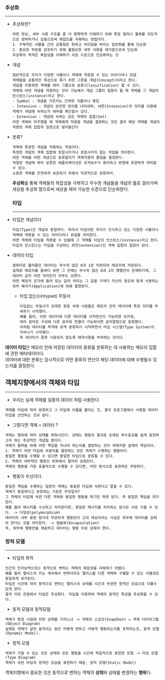 ### 추상화
---
- 추상화란?
  
      어떤 양상, 세부 사항 구조를 좀 더 명확하게 이해하기 위해 특정 절차나 물체를 의도적으로 생략하거나 감춤으로써 복잡도를 극복하는 방법이다.
      1. 구체적인 사물들 간의 공통점은 취하고 차이점을 버리는 일반화를 통해 단순화
      2. 중요한 부분을 강조하기 위해 불필요한 세부 사항을 제거함으로써 단순화
      추상화의 목적은 복잡성을 이해하기 쉬운 수준으로 단순화하는 것

- 개념

      일반적으로 우리가 다양한 사물이나 객체에 적용할 수 있는 아이디어나 관념
      객체들을 공통적인 특성으로 묶기 위한 그릇을 개념(Concept)이라고 한다.
      개념을 이용하면 객체를 여러 그룹으로 분류(Classification) 할 수 있다.
      객체에 어떤 개념을 적용하는 것이 가능해서 개념 그룹의 일원이 될 때 객체를 그 개념의 인스턴스(instance)라고 한다.
      - Symbol : 개념을 가르키는 간략한 이름이나 명칭
      - Intension : 개념의 완전한 정의를 나타내며, 내연(Intension)의 의미를 이용해 객체가 개념에 속하는지 여부를 확인할수 있다.
      - Extension : 개념에 속하는 모든 객체의 집합(Set)
      어떤 객체와 마주했을 때 객체에게 적용할 개념을 결정하는 것은 결국 해당 객체를 개념이 적용된 객체 집합의 일원으로 맞아들인다

- 분류?
  
      객체에 특정한 개념을 적용하는 작업이다.
      특정한 개념의 객체 집합에 포함시키거나 포함시키지 않는 작업을 의미한다.
      어떤 객체를 어떤 개념으로 분류할지가 객체지향의 품질을 결정한다.
      적절한 개념에 따라 분류한 애플리케이션은 유지보수가 용이하고 변경에 유연하게 대처할 수 있다.
      소중한 객체를 안전하게 보관하기 위해서 직관적으로 분류하라.

  **추상화**를 통해 객체들의 복잡성을 극복하고 무수한 개념들을 개념의 틀로 걸러가며 세상을 추상화 함으로써 세상을 제어 가능한 수준으로 단순화한다.


  ### 타입
  ----

- 타입은 개념이다
  
      타입(Type)은 개념과 동일하다. 따라서 타입이란 우리가 인식하고 있는 다양한 사물이나 객체에 적용할 수 있는 아이디어나 관념을 의미한다.
      어떤 객체에 타입을 적용할 수 있을때 그 객체를 타입의 인스턴스(instance)라고 한다.
      타입의 인스턴스는 타입을 구성하는 외연(extension)인 객체 집합의 일원이 된다.

- 데이터 타입

      컴퓨터로 불러들인 데이터는 무수히 많은 0과 1로 치장되어 메모리에 저장된다.
      실제로 메모리를 들여다 보면 그 안에는 무수히 많은 0과 1의 행렬만이 존재하기에, 그 데이터 값이 어떤 의미인지 아무도 모른다.
      어떤 메모리 조각에 들어 있는 값의 의미는 그 값을 가져다 자신의 용도에 맞게 사용하는 외부 해석가(Application)에 의해 결정된다.
  
  - 타입 없는(Untyped) 무질서
    
        타입없는 무질서가 초래한 혼동 속에 사람들은 메모리 안의 데이터에 특정 의미를 부여하기 시작했다.
        예를 들어, 어떤 데이터에 다른 데이터를 사칙연산이 가능하면 숫자형,
        여러 문자로 구성돼 다른 문자와 연결이 가능하다면 문자열형으로 분류했다.
        이처럼 데이터를 목적에 맞게 분류하기 시작하면서 타입 시스템(Type System)이 자라나기 시작했다.
        즉 데이터가 잘못 사용되지 않도록 제약사항을 부여하는 것이다.

**데이터 타입**은 메모리 안에 저장된 데이터의 종류를 분류하는 데 사용하는 메모리 집합에 관한 메타데이터다.<br/>
데이터에 대한 분류는 암시적으로 어떤 종류의 연산이 해당 데이터에 대해 수행될수 있는지를 결정한다.


## 객체지향에서의 객체와 타입
---
- 우리는 실제 객체를 일종의 데이터 처럼 사용한다.
```
객체를 타입에 따라 분류하고 그 타입에 이름을 붙이는 것, 결국 프로그램에서 사용할 데이터 타입을 선언하는 것과 같다.
```
- 그렇다면 객체 = 데이터 ?
```
객체는 행위에 따라 상태를 변화시킨다. 상태는 행동의 결과로 초래된 부수효과를 쉽게 표현하고자 하는 추상적인 개념일 뿐이다.
객체가 협력을 위해 어떤 책임을 지녀야 하는지를 결정하는 것이 객체지향 설계의 핵심이다.
1. 객체가 어떤 타입에 속할지를 결정하는 것은 객체가 수행하는 행동이다.
동일한 행동을 수행할 수 있다면 동일한 타입으로 분류될 수 있다.
2. 객체의 내부적인 행동인 외부에서 철저히 감춰진다.
객체의 행동을 가장 효율적으로 수행할 수 있다면, 어떤 방식으로 표현하든 무방하다.
```

- 행동이 우선이다.
```
동일한 책임을 수행하는 일련의 객체는 동일한 타입에 속한다고 말할 수 있다.
객체가 동일하다고 분류하는 기준은 무엇일까?
그 객체의 타입에 속한 다른 객체와 동일한 행동을 하기만 하면 된다. 즉 동일한 책임을 의미한다.
예를 들어 메시지를 수신하고 처리한다면, 동일한 메시지를 처리하는 방식은 서로 다를 수 있다. -> 다형성(polymorphism)
데이터의 내부 표현 방식과 무관하게 행동만이 고려 대상이라는 사실은 외부에 데이터를 감춰야 한다는 것을 의미한다. -> 캡슐화(Encapsulation)
즉, 외부에 행동만을 제공하고 데이터는 행동 뒤로 감춰야 한다.
```

### 정적 모델
---
- 타입의 목적

```
인간의 인지능력으로는 동적으로 변하는 객체의 복잡성을 극복하기 어렵다.
예를 들어 엘리스의 키는 계속해서 변하더라도 엘리스를 다른 객체와 구별할 수 있는 식별성은 동일하게 유지된다.
타입은 시간에 따라 동적으로 변하는 엘리스의 상태를 시간과 무관한 정적인 모습으로 다룰수 있게 한다.
결국 이런 관점에서 타입은 추상화다. 타입을 이용하여 객체의 동적인 특성을 추상화할 수 있다.
```
- 동적 모델과 정적모델

```
객체가 특정 시점에 어떤 상태를 가지느냐 -> 객체의 스냅샷(SnapShot) = 객체 다이어그램(Object Diagram)
실제로 객체가 살아 움직이는 동안 어떻게 변하고 어떻게 행동하는지를 포착하는것, 동적 모델(Dynamic Model).
```
- 정적 모델

```
객체가 가질 수 있는 모든 상태와 모든 행동을 시간에 독립적으로 표현한 모델 -> 타입 모델(Type Diagram)
객체가 속한 타입의 정적인 모습을 표현하기 때문, 정적 모델(Static Model)
```

객체지향에서 중요한 것은 동적으로 변하는 객체의 **상태**와 상태를 변경하는 **행위**다.
